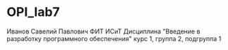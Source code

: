 # OPI_lab7
Иванов
Савелий
Павлович
ФИТ
ИСиТ
Дисциплина "Введение в разработку программного обеспечения"
курс 1, группа 2, подгруппа 1
